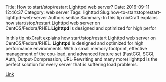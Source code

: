 Title: How to start/stop/restart Lighttpd web server?
Date: 2016-09-11 12:46:37
Category: web server
Tags: lighttpd
Slug:how-to-startstoprestart-lighttpd-web-server
Authors:sedlav
Summary: In this tip nixCraft explains how start/stop/restart Lighttpd web server on CentOS/Fedora/RHEL.**Lighttpd** is designed and optimized for high perfor

In this tip nixCraft explains how start/stop/restart Lighttpd web server on CentOS/Fedora/RHEL.
**Lighttpd** is designed and optimized for high performance environments. With a small memory footprint, effective management of the cpu-load, and advanced feature set (FastCGI, SCGI, Auth, Output-Compression, URL-Rewriting and many more) lighttpd is the perfect solution for every server that is suffering load problems.

[Link](http://www.cyberciti.biz/faq/freebsd-debian-centos-rhel-restart-lighttpd/)

